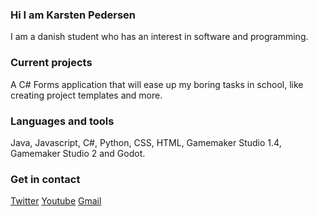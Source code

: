 ### Hi I am Karsten Pedersen
I am a danish student who has an interest in software and programming.

### Current projects
A C# Forms application that will ease up my boring tasks in school, like creating project templates and more.

### Languages and tools
Java, Javascript, C#, Python, CSS, HTML, Gamemaker Studio 1.4, Gamemaker Studio 2 and Godot.

### Get in contact
[Twitter][twitter]
[Youtube][youtube]
[Gmail][gmail]


[twitter]: https://twitter.com/KarstenFinderup
[youtube]: https://www.youtube.com/channel/UCPUSU_U5RsqrcPoNHDKsWEg
[gmail]: https://mail.google.com/mail/?view=cm&fs=1&to=contactkarstenpedersen@gmail.com
